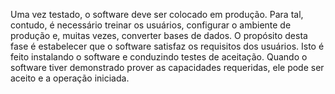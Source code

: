 Uma vez testado, o software deve ser colocado em produção. Para tal, contudo, é necessário treinar os usuários, configurar o ambiente de produção e, muitas vezes, converter bases de dados. O propósito desta fase é estabelecer que o software satisfaz os requisitos dos usuários. Isto é feito instalando o software e conduzindo testes de aceitação. Quando o software tiver demonstrado prover as capacidades requeridas, ele pode ser aceito e a operação iniciada.  